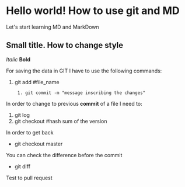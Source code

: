 # Hello world! How to use git and MD

Let's start learning MD and MarkDown

## Small title. How to change style

*Italic* **Bold** 

For saving the data in GIT I have to use the following commands:
1. git add #file_name
        
        1. git commit -m "message inscribing the changes"

In order to change to previous **commit**  of a file I need to:
1. git log 
2. git checkout #hash sum of the version

In order to get back 
* git checkout master

You can check the difference before the commit
* git diff

Test to pull request
